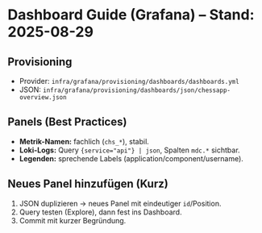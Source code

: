 # Dashboard Guide (Grafana) – Stand: 2025-08-29

## Provisioning
- Provider: `infra/grafana/provisioning/dashboards/dashboards.yml`
- JSON: `infra/grafana/provisioning/dashboards/json/chessapp-overview.json`

## Panels (Best Practices)
- **Metrik-Namen:** fachlich (`chs_*`), stabil.
- **Loki-Logs:** Query `{service="api"} | json`, Spalten `mdc.*` sichtbar.
- **Legenden:** sprechende Labels (application/component/username).

## Neues Panel hinzufügen (Kurz)
1) JSON duplizieren → neues Panel mit eindeutiger `id`/Position.
2) Query testen (Explore), dann fest ins Dashboard.
3) Commit mit kurzer Begründung.

